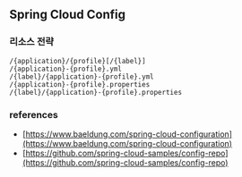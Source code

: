 ## Spring Cloud Config 

### 리소스 전략

```text
/{application}/{profile}[/{label}]
/{application}-{profile}.yml
/{label}/{application}-{profile}.yml
/{application}-{profile}.properties
/{label}/{application}-{profile}.properties
```



### references
- [https://www.baeldung.com/spring-cloud-configuration](https://www.baeldung.com/spring-cloud-configuration)
- [https://github.com/spring-cloud-samples/config-repo](https://github.com/spring-cloud-samples/config-repo)